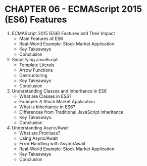 # CHAPTER 06 - ECMAScript 2015 (ES6) Features
1. ECMAScript 2015 (ES6) Features and Their Impact 
    - Main Features of ES6
    - Real-World Example: Stock Market Application
    - Key Takeaways
    - Conclusion
2. Simplifying JavaScript 
    - Template Literals
    - Arrow Functions
    - Destructuring
    - Key Takeaways
    - Conclusion
3. Understanding Classes and Inheritance in ES6
    - What are Classes in ES6?
    - Example: A Stock Market Application
    - What is Inheritance in ES6?
    - Differences from Traditional JavaScript Inheritance
    - Key Takeaways:
    - Conclusion
4. Understanding Async/Await
    - What are Promises?
    - Using Async/Await
    - Error Handling with Async/Await
    - Real-World Example: Stock Market Application
    - Key Takeaways
    - Conclusion
